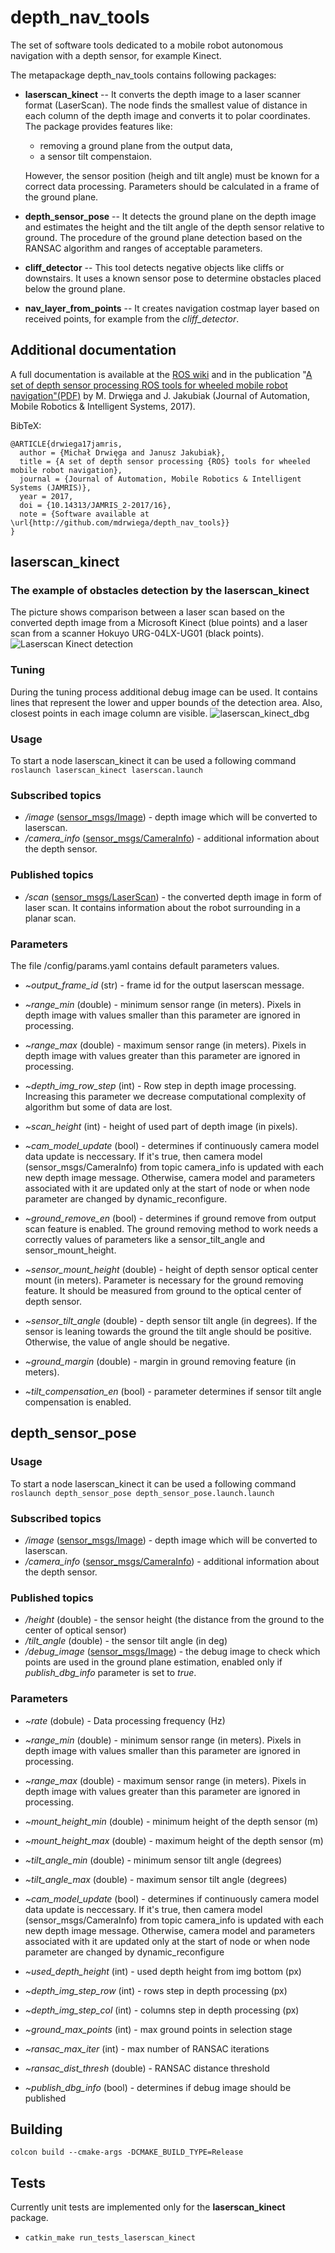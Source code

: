 # depth_nav_tools

The set of software tools dedicated to a mobile robot autonomous navigation with a depth sensor, for example Kinect.

The metapackage depth_nav_tools contains following packages:

- **laserscan_kinect** -- It converts the depth image to a laser scanner format (LaserScan).
The node finds the smallest value of distance in each column of the depth image
and converts it to polar coordinates. The package provides features like:
  - removing a ground plane from the output data,
  - a sensor tilt compenstaion.

  However, the sensor position (heigh and tilt angle) must be known for a correct data processing.
  Parameters should be calculated in a frame of the ground plane.

- **depth_sensor_pose** -- It detects the ground plane on the depth image and estimates the height and the tilt angle of the depth sensor relative to ground.
The procedure of the ground plane detection based on the RANSAC algorithm and ranges of acceptable parameters.

- **cliff_detector** -- This tool detects negative objects like cliffs or downstairs.
It uses a known sensor pose to determine obstacles placed below the ground plane.

- **nav_layer_from_points** -- It creates navigation costmap layer based on received points, for example from the *cliff_detector*.

## Additional documentation

A full documentation is available at the [ROS wiki](http://wiki.ros.org/depth_nav_tools) and in the publication "[A set of depth sensor processing ROS tools for wheeled mobile robot navigation"(PDF)](http://www.jamris.org/images/ISSUES/ISSUE-2017-02/48_56%20Drwiega.pdf) by M. Drwięga and J. Jakubiak (Journal of Automation, Mobile Robotics & Intelligent Systems, 2017).

BibTeX:
```
@ARTICLE{drwiega17jamris,
  author = {Michał Drwięga and Janusz Jakubiak},
  title = {A set of depth sensor processing {ROS} tools for wheeled mobile robot navigation},
  journal = {Journal of Automation, Mobile Robotics & Intelligent Systems (JAMRIS)},
  year = 2017,
  doi = {10.14313/JAMRIS_2-2017/16},
  note = {Software available at \url{http://github.com/mdrwiega/depth_nav_tools}}
}
```

## laserscan_kinect

### The example of obstacles detection by the laserscan_kinect

The picture shows comparison between a laser scan based on the converted depth image from a Microsoft Kinect (blue points) and a laser scan from a scanner Hokuyo URG-04LX-UG01 (black points).
![Laserscan Kinect detection](http://wiki.ros.org/laserscan_kinect?action=AttachFile&do=get&target=laserscan_kinect_detection.jpg)

### Tuning

During the tuning process additional debug image can be used. It contains lines that represent the lower and upper bounds of the detection area. Also, closest points in each image column are visible.
![laserscan_kinect_dbg](https://user-images.githubusercontent.com/8460945/107285398-62629f80-6a5f-11eb-8d7b-2c23f7247566.png)


### Usage
To start a node laserscan_kinect it can be used a following command
`roslaunch laserscan_kinect laserscan.launch`

### Subscribed topics
- */image* ([sensor_msgs/Image](http://docs.ros.org/en/api/sensor_msgs/html/msg/Image.html)) - depth image which will be converted to laserscan.
- */camera_info* ([sensor_msgs/CameraInfo](http://docs.ros.org/en/api/sensor_msgs/html/msg/CameraInfo.html)) - additional information about the depth sensor.

### Published topics
- */scan* ([sensor_msgs/LaserScan](http://docs.ros.org/en/api/sensor_msgs/html/msg/LaserScan.html)) - the converted depth image in form of laser scan. It contains information about the robot surrounding in a planar scan.

### Parameters
The file /config/params.yaml contains default parameters values.

- *~output_frame_id* (str) - frame id for the output laserscan message.
- *~range_min* (double) - minimum sensor range (in meters). Pixels in depth image with values smaller than this parameter are ignored in processing.
- *~range_max* (double) - maximum sensor range (in meters). Pixels in depth image with values greater than this parameter are ignored in processing.
- *~depth_img_row_step* (int) - Row step in depth image processing. Increasing this parameter we decrease computational complexity of algorithm but some of data are lost.
- *~scan_height* (int) - height of used part of depth image (in pixels).
- *~cam_model_update* (bool) - determines if continuously camera model data update is neccessary. If it's true, then camera model (sensor_msgs/CameraInfo) from topic camera_info is updated with each new depth image message. Otherwise, camera model and parameters associated with it are updated only at the start of node or when node parameter are changed by dynamic_reconfigure.

- *~ground_remove_en* (bool) - determines if ground remove from output scan feature is enabled. The ground removing method to work needs a correctly values of parameters like a sensor_tilt_angle and sensor_mount_height.
- *~sensor_mount_height* (double) - height of depth sensor optical center mount (in meters). Parameter is necessary for the ground removing feature. It should be measured from ground to the optical center of depth sensor.
- *~sensor_tilt_angle* (double) - depth sensor tilt angle (in degrees). If the sensor is leaning towards the ground the tilt angle should be positive. Otherwise, the value of angle should be negative.
- *~ground_margin* (double) - margin in ground removing feature (in meters).
- *~tilt_compensation_en* (bool) - parameter determines if sensor tilt angle compensation is enabled.


## depth_sensor_pose
### Usage
To start a node laserscan_kinect it can be used a following command
`roslaunch depth_sensor_pose depth_sensor_pose.launch.launch`

### Subscribed topics
- */image* ([sensor_msgs/Image](http://docs.ros.org/en/api/sensor_msgs/html/msg/Image.html)) - depth image which will be converted to laserscan.
- */camera_info* ([sensor_msgs/CameraInfo](http://docs.ros.org/en/api/sensor_msgs/html/msg/CameraInfo.html)) - additional information about the depth sensor.

### Published topics
- */height* (double) - the sensor height (the distance from the ground to the center of optical sensor)
- */tilt_angle* (double) - the sensor tilt angle (in deg)
- */debug_image* ([sensor_msgs/Image](http://docs.ros.org/en/api/sensor_msgs/html/msg/Image.html)) - the debug image to check which points are used in the ground plane estimation, enabled only if *publish_dbg_info* parameter is set to *true*.

### Parameters
- *~rate* (dobule) - Data processing frequency  (Hz)
- *~range_min* (double) - minimum sensor range (in meters). Pixels in depth image with values smaller than this parameter are ignored in processing.
- *~range_max* (double) - maximum sensor range (in meters). Pixels in depth image with values greater than this parameter are ignored in processing.
- *~mount_height_min* (double) - minimum height of the depth sensor (m)
- *~mount_height_max* (double) - maximum height of the depth sensor (m)
- *~tilt_angle_min* (double) - minimum sensor tilt angle (degrees)
- *~tilt_angle_max* (double) - maximum sensor tilt angle (degrees)
- *~cam_model_update* (bool) - determines if continuously camera model data update is neccessary. If it's true, then camera model (sensor_msgs/CameraInfo) from topic camera_info is updated with each new depth image message. Otherwise, camera model and parameters associated with it are updated only at the start of node or when node parameter are changed by dynamic_reconfigure
- *~used_depth_height* (int) - used depth height from img bottom (px)
- *~depth_img_step_row* (int) - rows step in depth processing (px)
- *~depth_img_step_col* (int) - columns step in depth processing (px)

- *~ground_max_points* (int) - max ground points in selection stage
- *~ransac_max_iter* (int) - max number of RANSAC iterations
- *~ransac_dist_thresh* (double) - RANSAC distance threshold

- *~publish_dbg_info* (bool) - determines if debug image should be published

## Building

`colcon build --cmake-args -DCMAKE_BUILD_TYPE=Release`

## Tests
Currently unit tests are implemented only for the **laserscan_kinect** package.
- `catkin_make run_tests_laserscan_kinect`
